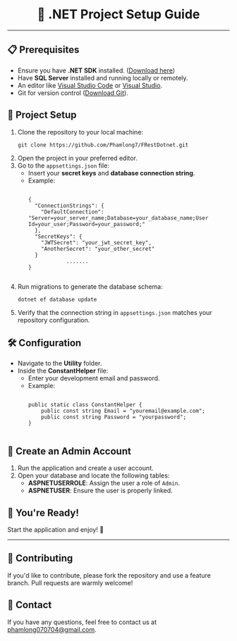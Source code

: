 <!DOCTYPE html>
<html>
<head>
</head>
<body>
  <h1 align="center">🚀 .NET Project Setup Guide</h1>

  <hr>

  <h2>📋 Prerequisites</h2>
  <ul>
    <li>Ensure you have <b>.NET SDK</b> installed. (<a href="https://dotnet.microsoft.com/download" target="_blank">Download here</a>)</li>
    <li>Have <b>SQL Server</b> installed and running locally or remotely.</li>
    <li>An editor like <a href="https://code.visualstudio.com/" target="_blank">Visual Studio Code</a> or <a href="https://visualstudio.microsoft.com/" target="_blank">Visual Studio</a>.</li>
    <li>Git for version control (<a href="https://git-scm.com/" target="_blank">Download Git</a>).</li>
  </ul>

  <h2>📂 Project Setup</h2>
  <ol>
    <li>Clone the repository to your local machine:
      <pre><code>git clone https://github.com/Phamlong7/FRestDotnet.git</code></pre>
    </li>
    <li>Open the project in your preferred editor.</li>
    <li>Go to the <code>appsettings.json</code> file:
      <ul>
        <li>Insert your <b>secret keys</b> and <b>database connection string</b>.</li>
        <li>Example:
          <pre><code>
{
  "ConnectionStrings": {
    "DefaultConnection": "Server=your_server_name;Database=your_database_name;User Id=your_user;Password=your_password;"
  },
  "SecretKeys": {
    "JWTSecret": "your_jwt_secret_key",
    "AnotherSecret": "your_other_secret"
  }
            .......
}
          </code></pre>
        </li>
      </ul>
    </li>
    <li>Run migrations to generate the database schema:
      <pre><code>dotnet ef database update</code></pre>
    </li>
    <li>Verify that the connection string in <code>appsettings.json</code> matches your repository configuration.</li>
  </ol>

  <h2>🛠 Configuration</h2>
  <ul>
    <li>Navigate to the <b>Utility</b> folder.</li>
    <li>Inside the <b>ConstantHelper</b> file:
      <ul>
        <li>Enter your development email and password.</li>
        <li>Example:
          <pre><code>
public static class ConstantHelper {
    public const string Email = "youremail@example.com";
    public const string Password = "yourpassword";
}
          </code></pre>
        </li>
      </ul>
    </li>
  </ul>

  <h2>👤 Create an Admin Account</h2>
  <ol>
    <li>Run the application and create a user account.</li>
    <li>Open your database and locate the following tables:
      <ul>
        <li><b>ASPNETUSERROLE</b>: Assign the user a role of <code>Admin</code>.</li>
        <li><b>ASPNETUSER</b>: Ensure the user is properly linked.</li>
      </ul>
    </li>
  </ol>

  <h2>🎉 You're Ready!</h2>
  <p>Start the application and enjoy! 🚀</p>

  <hr>

  <h2>🤝 Contributing</h2>
  <p>If you'd like to contribute, please fork the repository and use a feature branch. Pull requests are warmly welcome!</p>

  <h2>📧 Contact</h2>
  <p>If you have any questions, feel free to contact us at <a href="mailto:phamlong070704@gmail.com">phamlong070704@gmail.com</a>.</p>
</body>
</html>

